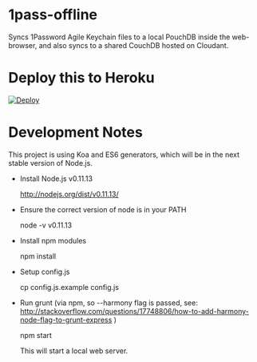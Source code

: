1pass-offline
=============

Syncs 1Password Agile Keychain files to a local PouchDB inside the
web-browser, and also syncs to a shared CouchDB hosted on Cloudant.

# Deploy this to Heroku

[![Deploy](https://www.herokucdn.com/deploy/button.png)](https://heroku.com/deploy)

# Development Notes

This project is using Koa and ES6 generators, which will be in the next
stable version of Node.js.

* Install Node.js v0.11.13

    http://nodejs.org/dist/v0.11.13/

* Ensure the correct version of node is in your PATH

    node -v
    v0.11.13

* Install npm modules

    npm install

* Setup config.js

    cp config.js.example config.js

* Run grunt (via npm, so --harmony flag is passed, see: http://stackoverflow.com/questions/17748806/how-to-add-harmony-node-flag-to-grunt-express )

    npm start

  This will start a local web server.


